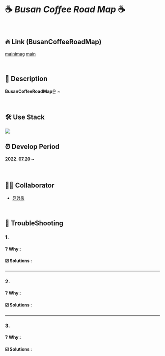 # ☕ _Busan Coffee Road Map_ ☕

<br>

## 🔥 Link (BusanCoffeeRoadMap)
[mainimag](https://user-images.githubusercontent.com/100752008/180446375-1c4bb7ef-97ff-4d8e-b2de-c2692d4d37cf.PNG)
[main](https://user-images.githubusercontent.com/100752008/180446391-49649f1e-7c76-41e0-a19e-7a6e44f1f2c7.PNG)
<!--  ### [Go To "BusanCoffeeRoadMap"](https://huunguk.github.io/AesopProject/) -->

<br>

## 🔎 Description

**BusanCoffeeRoadMap**은 ~

<!-- 여행을 기반으로한 정보 공유 및 커뮤니티 기능을 가지고 있습니다.
We are traveling의 약자이며 여행자들을 대상으로 서비스를 제공합니다.  
     -->
     
<br>

## 🛠 Use Stack
<img src="https://img.shields.io/badge/React-61DAFB?style=for-the-badg=flat-square&logo=React&logoColor=white"/>


<br>

## ⏰ Develop Period
#### 2022. 07.20 ~  

<br>

## 👩‍💻 Collaborator
- [진형욱](https://github.com/huunguk)

<br>

## 📌 TroubleShooting 
### 1. 
#### ❔ Why :
#### ☑️ Solutions : 

***
### 2. 
#### ❔ Why :
#### ☑️ Solutions : 

***
### 3. 
#### ❔ Why :
#### ☑️ Solutions : 
